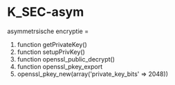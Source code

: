 # K_SEC-asym


asymmetrsische encryptie = 

1. function getPrivateKey()
2. function setupPrivKey()
3. function openssl_public_decrypt()
4. function openssl_pkey_export
5.  openssl_pkey_new(array('private_key_bits' => 2048))
